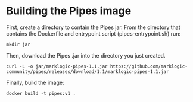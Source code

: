 # Building the Pipes image 

First, create a directory to contain the Pipes jar. From the directory that contains the Dockerfile and entrypoint script (pipes-entrypoint.sh) run:

``mkdir jar``

Then, download the Pipes .jar into the directory you just created.

``curl -L -o jar/marklogic-pipes-1.1.jar https://github.com/marklogic-community/pipes/releases/download/1.1/marklogic-pipes-1.1.jar``

Finally, build the image:

``docker build -t pipes:v1 .``
